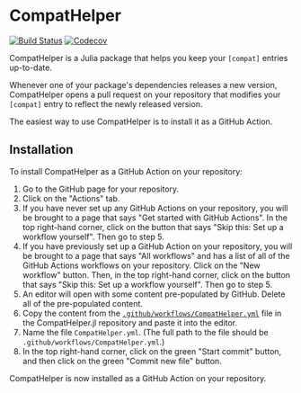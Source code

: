 # CompatHelper

[![Build Status](https://travis-ci.com/bcbi/CompatHelper.jl.svg?branch=master)](https://travis-ci.com/bcbi/CompatHelper.jl)
[![Codecov](https://codecov.io/gh/bcbi/CompatHelper.jl/branch/master/graph/badge.svg)](https://codecov.io/gh/bcbi/CompatHelper.jl)

CompatHelper is a Julia package that helps you keep your `[compat]` entries up-to-date.

Whenever one of your package's dependencies releases a new version, CompatHelper opens a pull request on your repository that modifies your `[compat]` entry to reflect the newly released version.

The easiest way to use CompatHelper is to install it as a GitHub Action.

## Installation

To install CompatHelper as a GitHub Action on your repository:
1. Go to the GitHub page for your repository.
2. Click on the "Actions" tab.
3. If you have never set up any GitHub Actions on your repository, you will be brought to a page that says "Get started with GitHub Actions". In the top right-hand corner, click on the button that says "Skip this: Set up a workflow yourself". Then go to step 5.
4. If you have previously set up a GitHub Action on your repository, you will be brought to a page that says "All workflows" and has a list of all of the GitHub Actions workflows on your repository. Click on the "New workflow" button. Then, in the top right-hand corner, click on the button that says "Skip this: Set up a workflow yourself". Then go to step 5.
5. An editor will open with some content pre-populated by GitHub. Delete all of the pre-populated content.
6. Copy the content from the [`.github/workflows/CompatHelper.yml`](.github/workflows/CompatHelper.yml) file in the CompatHelper.jl repository and paste it into the editor.
7. Name the file `CompatHelper.yml`. (The full path to the file should be `.github/workflows/CompatHelper.yml`.)
8. In the top right-hand corner, click on the green "Start commit" button, and then click on the green "Commit new file" button.

CompatHelper is now installed as a GitHub Action on your repository.
